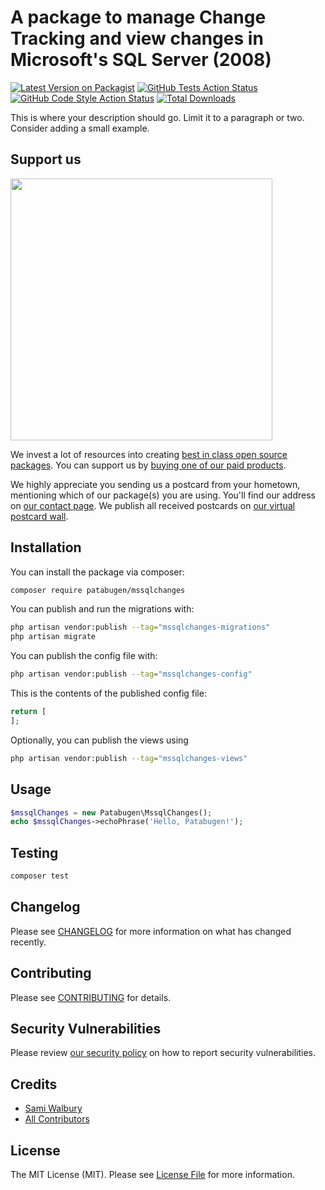 # A package to manage Change Tracking and view changes in Microsoft's SQL Server (2008)

[![Latest Version on Packagist](https://img.shields.io/packagist/v/patabugen/mssqlchanges.svg?style=flat-square)](https://packagist.org/packages/patabugen/mssqlchanges)
[![GitHub Tests Action Status](https://img.shields.io/github/workflow/status/patabugen/mssqlchanges/run-tests?label=tests)](https://github.com/patabugen/mssqlchanges/actions?query=workflow%3Arun-tests+branch%3Amain)
[![GitHub Code Style Action Status](https://img.shields.io/github/workflow/status/patabugen/mssqlchanges/Fix%20PHP%20code%20style%20issues?label=code%20style)](https://github.com/patabugen/mssqlchanges/actions?query=workflow%3A"Fix+PHP+code+style+issues"+branch%3Amain)
[![Total Downloads](https://img.shields.io/packagist/dt/patabugen/mssqlchanges.svg?style=flat-square)](https://packagist.org/packages/patabugen/mssqlchanges)

This is where your description should go. Limit it to a paragraph or two. Consider adding a small example.

## Support us

[<img src="https://github-ads.s3.eu-central-1.amazonaws.com/MssqlChanges.jpg?t=1" width="419px" />](https://spatie.be/github-ad-click/MssqlChanges)

We invest a lot of resources into creating [best in class open source packages](https://spatie.be/open-source). You can support us by [buying one of our paid products](https://spatie.be/open-source/support-us).

We highly appreciate you sending us a postcard from your hometown, mentioning which of our package(s) you are using. You'll find our address on [our contact page](https://spatie.be/about-us). We publish all received postcards on [our virtual postcard wall](https://spatie.be/open-source/postcards).

## Installation

You can install the package via composer:

```bash
composer require patabugen/mssqlchanges
```

You can publish and run the migrations with:

```bash
php artisan vendor:publish --tag="mssqlchanges-migrations"
php artisan migrate
```

You can publish the config file with:

```bash
php artisan vendor:publish --tag="mssqlchanges-config"
```

This is the contents of the published config file:

```php
return [
];
```

Optionally, you can publish the views using

```bash
php artisan vendor:publish --tag="mssqlchanges-views"
```

## Usage

```php
$mssqlChanges = new Patabugen\MssqlChanges();
echo $mssqlChanges->echoPhrase('Hello, Patabugen!');
```

## Testing

```bash
composer test
```

## Changelog

Please see [CHANGELOG](CHANGELOG.md) for more information on what has changed recently.

## Contributing

Please see [CONTRIBUTING](CONTRIBUTING.md) for details.

## Security Vulnerabilities

Please review [our security policy](../../security/policy) on how to report security vulnerabilities.

## Credits

- [Sami Walbury](https://github.com/Patabugen)
- [All Contributors](../../contributors)

## License

The MIT License (MIT). Please see [License File](LICENSE.md) for more information.
